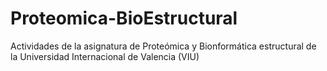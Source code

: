 # Proteomica-BioEstructural
Actividades de la asignatura de Proteómica y Bionformática estructural de la Universidad Internacional de Valencia (VIU)
